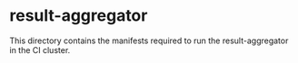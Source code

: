 # result-aggregator

This directory contains the manifests required to run the result-aggregator in the CI cluster.
